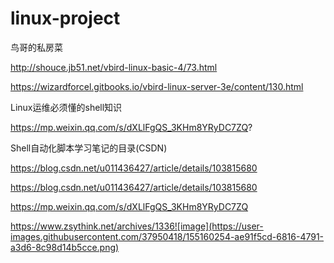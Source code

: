 # linux-project 

鸟哥的私房菜

http://shouce.jb51.net/vbird-linux-basic-4/73.html

https://wizardforcel.gitbooks.io/vbird-linux-server-3e/content/130.html

Linux运维必须懂的shell知识

https://mp.weixin.qq.com/s/dXLlFgQS_3KHm8YRyDC7ZQ?

Shell自动化脚本学习笔记的目录(CSDN)

https://blog.csdn.net/u011436427/article/details/103815680

https://blog.csdn.net/u011436427/article/details/103815680

https://mp.weixin.qq.com/s/dXLlFgQS_3KHm8YRyDC7ZQ

https://www.zsythink.net/archives/1336![image](https://user-images.githubusercontent.com/37950418/155160254-ae91f5cd-6816-4791-a3d6-8c98d14b5cce.png)

